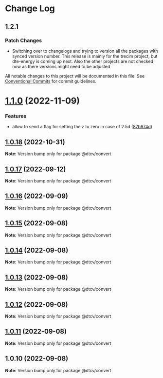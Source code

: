 # Change Log

## 1.2.1

### Patch Changes

- Switching over to changelogs and trying to version all the packages with synced version number. This release is mainly for the trecim project, but dte-energy is coming up next. Also the other projects are not checked now as there versions might need to be adjusted

All notable changes to this project will be documented in this file.
See [Conventional Commits](https://conventionalcommits.org) for commit guidelines.

# [1.1.0](https://github.com/paramountric/digitaltwincityviewer/compare/@dtcv/convert@1.0.18...@dtcv/convert@1.1.0) (2022-11-09)

### Features

- allow to send a flag for setting the z to zero in case of 2.5d ([87b974d](https://github.com/paramountric/digitaltwincityviewer/commit/87b974d36ce19e6d666ebcc7bffd8469e5121be2))

## [1.0.18](https://github.com/paramountric/digitaltwincityviewer/compare/@dtcv/convert@1.0.17...@dtcv/convert@1.0.18) (2022-10-31)

**Note:** Version bump only for package @dtcv/convert

## [1.0.17](https://github.com/paramountric/digitaltwincityviewer/compare/@dtcv/convert@1.0.16...@dtcv/convert@1.0.17) (2022-09-12)

**Note:** Version bump only for package @dtcv/convert

## [1.0.16](https://github.com/paramountric/digitaltwincityviewer/compare/@dtcv/convert@1.0.15...@dtcv/convert@1.0.16) (2022-09-09)

**Note:** Version bump only for package @dtcv/convert

## [1.0.15](https://github.com/paramountric/digitaltwincityviewer/compare/@dtcv/convert@1.0.14...@dtcv/convert@1.0.15) (2022-09-08)

**Note:** Version bump only for package @dtcv/convert

## [1.0.14](https://github.com/paramountric/digitaltwincityviewer/compare/@dtcv/convert@1.0.13...@dtcv/convert@1.0.14) (2022-09-08)

**Note:** Version bump only for package @dtcv/convert

## [1.0.13](https://github.com/paramountric/digitaltwincityviewer/compare/@dtcv/convert@1.0.12...@dtcv/convert@1.0.13) (2022-09-08)

**Note:** Version bump only for package @dtcv/convert

## [1.0.12](https://github.com/paramountric/digitaltwincityviewer/compare/@dtcv/convert@1.0.11...@dtcv/convert@1.0.12) (2022-09-08)

**Note:** Version bump only for package @dtcv/convert

## [1.0.11](https://github.com/paramountric/digitaltwincityviewer/compare/@dtcv/convert@1.0.10...@dtcv/convert@1.0.11) (2022-09-08)

**Note:** Version bump only for package @dtcv/convert

## 1.0.10 (2022-09-08)

**Note:** Version bump only for package @dtcv/convert
